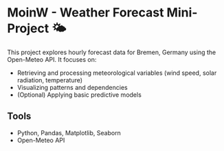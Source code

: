 # MoinW - Weather Forecast Mini-Project 🌤️

This project explores hourly forecast data for Bremen, Germany using the Open-Meteo API. It focuses on:
- Retrieving and processing meteorological variables (wind speed, solar radiation, temperature)
- Visualizing patterns and dependencies
- (Optional) Applying basic predictive models

## Tools
- Python, Pandas, Matplotlib, Seaborn
- Open-Meteo API
